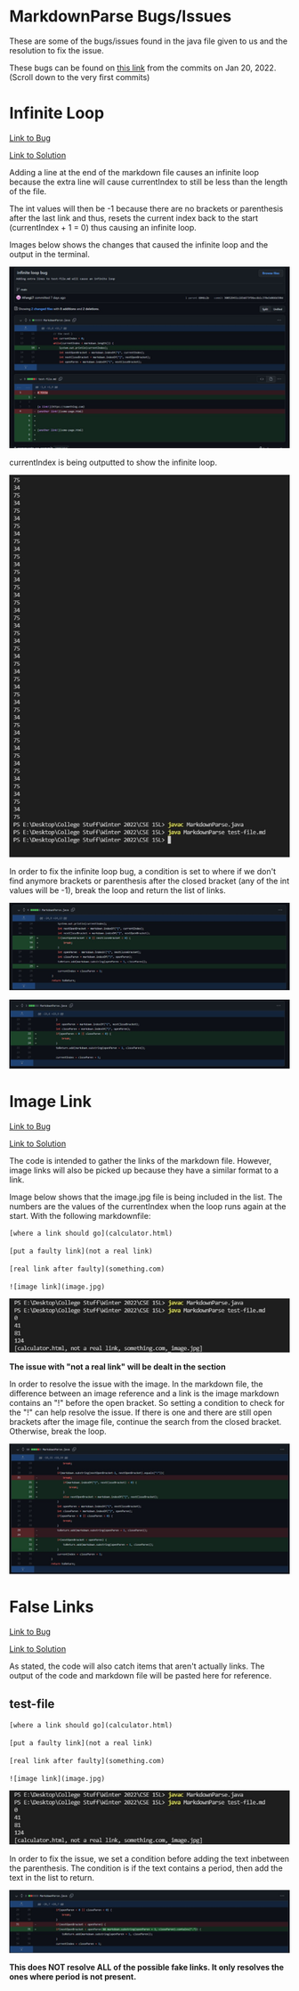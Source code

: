 # **MarkdownParse Bugs/Issues**

These are some of the bugs/issues found in the java file given to us and the resolution to fix the issue.

These bugs can be found on [this link](https://github.com/AFangLT/markdown-parse/commits/main) from the commits on Jan 20, 2022. (Scroll down to the very first commits)

# Infinite Loop

[Link to Bug](https://github.com/AFangLT/markdown-parse/commit/300529451c183d673f96ec6b1c370e5d066b590d)

[Link to Solution](https://github.com/AFangLT/markdown-parse/commit/e874dfc967d28c1f51dce11c8be404344a823b98)

Adding a line at the end of the markdown file causes an infinite loop because the extra line will cause currentIndex to still be less than the length of the file. 

The int values will then be -1 because there are no brackets or parenthesis after the last link and thus, resets the current index back to the start (currentIndex + 1 = 0) thus causing an infinite loop.

Images below shows the changes that caused the infinite loop and the output in the terminal.

![Image](Images/LoopChange.jpg)

currentIndex is being outputted to show the infinite loop.

![Image](Images/LoopOutput.jpg)

In order to fix the infinite loop bug, a condition is set to where if we don't find anymore brackets or parenthesis after the closed bracket (any of the int values will be -1), break the loop and return the list of links.

![Image](Images/LoopFix.jpg)

![Image](Images/LoopFix2.jpg)

# Image Link

[Link to Bug](https://github.com/AFangLT/markdown-parse/commit/948dc7e605f2b1994860864ef644c6e56a36dd33)

[Link to Solution](https://github.com/AFangLT/markdown-parse/commit/c38c45862f7e2c89c43fbfef913c1c7f198e1671)

The code is intended to gather the links of the markdown file. However, image links will also be picked up because they have a similar format to a link.

Image below shows that the image.jpg file is being included in the list. The numbers are the values of the currentIndex when the loop runs again at the start. With the following markdownfile:

```
[where a link should go](calculator.html)

[put a faulty link](not a real link)

[real link after faulty](something.com)

![image link](image.jpg)
```

![Image](Images/ImageOutput.jpg)

**The issue with "not a real link" will be dealt in the section**

In order to resolve the issue with the image. In the markdown file, the difference between an image reference and a link is the image markdown contains an "!" before the open bracket. So setting a condition to check for the "!" can help resolve the issue. If there is one and there are still open brackets after the image file, continue the search from the closed bracket. Otherwise, break the loop.

![Image](Images/ImageFix.jpg)

# False Links

[Link to Bug](https://github.com/AFangLT/markdown-parse/commit/41e46ae8741171dba8cdd564082f73c3d58eab97)

[Link to Solution](https://github.com/AFangLT/markdown-parse/commit/080d4b3b115b8ac75ac6f90bafe71d89efb3f098)

As stated, the code will also catch items that aren't actually links. The output of the code and markdown file will be pasted here for reference.

## test-file
```
[where a link should go](calculator.html)

[put a faulty link](not a real link)

[real link after faulty](something.com)

![image link](image.jpg)
```

![Image](Images/ImageOutput.jpg)

In order to fix the issue, we set a condition before adding the text inbetween the parenthesis. The condition is if the text contains a period, then add the text in the list to return.

![Image](Images/FakeFix.jpg)

**This does NOT resolve ALL of the possible fake links. It only resolves the ones where period is not present.**
